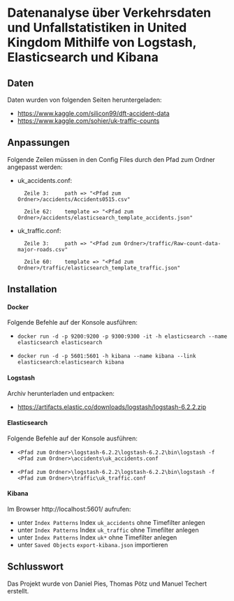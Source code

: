 # Datenanalyse über Verkehrsdaten und Unfallstatistiken in United Kingdom Mithilfe von Logstash, Elasticsearch und Kibana

## Daten

Daten wurden von folgenden Seiten heruntergeladen:

- https://www.kaggle.com/silicon99/dft-accident-data
- https://www.kaggle.com/sohier/uk-traffic-counts

## Anpassungen

Folgende Zeilen müssen in den Config Files durch den Pfad zum Ordner angepasst werden:

- uk_accidents.conf:

		Zeile 3:     path => "<Pfad zum Ordner>/accidents/Accidents0515.csv"

		Zeile 62:    template => "<Pfad zum Ordner>/accidents/elasticsearch_template_accidents.json"

- uk_traffic.conf:

		Zeile 3:     path => "<Pfad zum Ordner>/traffic/Raw-count-data-major-roads.csv"

		Zeile 60:    template => "<Pfad zum Ordner>/traffic/elasticsearch_template_traffic.json"

## Installation

#### Docker

Folgende Befehle auf der Konsole ausführen:

- `docker run -d -p 9200:9200 -p 9300:9300 -it -h elasticsearch --name elasticsearch elasticsearch`

- `docker run -d -p 5601:5601 -h kibana --name kibana --link elasticsearch:elasticsearch kibana`

#### Logstash

Archiv herunterladen und entpacken:

- https://artifacts.elastic.co/downloads/logstash/logstash-6.2.2.zip

#### Elasticsearch

Folgende Befehle auf der Konsole ausführen:

- `<Pfad zum Ordner>\logstash-6.2.2\logstash-6.2.2\bin\logstash -f <Pfad zum Ordner>\accidents\uk_accidents.conf`

- `<Pfad zum Ordner>\logstash-6.2.2\logstash-6.2.2\bin\logstash -f <Pfad zum Ordner>\traffic\uk_traffic.conf`

#### Kibana

Im Browser http://localhost:5601/ aufrufen:

- unter `Index Patterns` Index `uk_accidents` ohne Timefilter anlegen
- unter `Index Patterns` Index `uk_traffic` ohne Timefilter anlegen
- unter `Index Patterns` Index `uk*` ohne Timefilter anlegen
- unter `Saved Objects` `export-kibana.json` importieren

## Schlusswort

Das Projekt wurde von Daniel Pies, Thomas Pötz und Manuel Techert erstellt.
